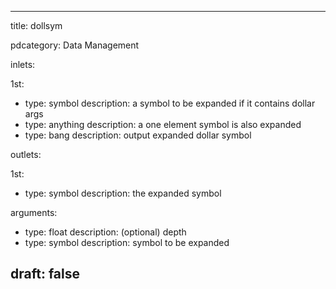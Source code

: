 --- 


title: dollsym

pdcategory: Data Management

inlets:

  1st:
  - type: symbol
    description: a symbol to be expanded if it contains dollar args
  - type: anything
    description: a one element symbol is also expanded
  - type: bang
    description: output expanded dollar symbol

outlets:

  1st:
  - type: symbol
    description: the expanded symbol

arguments:
  - type: float
    description: (optional) depth
  - type: symbol
    description: symbol to be expanded





draft: false
---